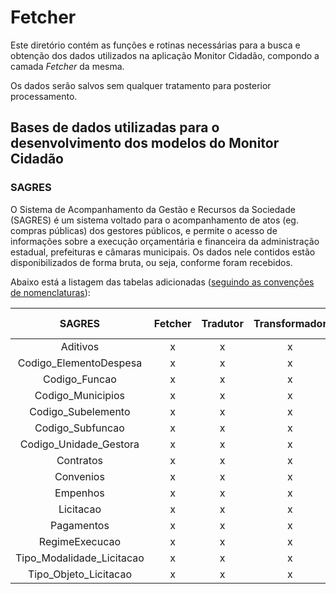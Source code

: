 
# Fetcher

Este diretório contém as funções e rotinas necessárias para a busca e obtenção dos dados utilizados na aplicação Monitor Cidadão, compondo a camada *Fetcher* da mesma.

Os dados serão salvos sem qualquer tratamento para posterior processamento.

## Bases de dados utilizadas para o desenvolvimento dos modelos do Monitor Cidadão

### SAGRES
O Sistema de Acompanhamento da Gestão e Recursos da Sociedade (SAGRES) é um sistema voltado para o acompanhamento de atos (eg. compras públicas) dos gestores públicos, e permite o acesso de informações sobre a execução orçamentária e financeira da administração estadual, prefeituras e câmaras municipais. Os dados nele contidos estão disponibilizados de forma bruta, ou seja, conforme foram recebidos.

Abaixo está a listagem das tabelas adicionadas ([seguindo as convenções de nomenclaturas](https://martendb.io/documentation/postgres/naming/)):

|  SAGRES| Fetcher | Tradutor | Transformador |  Script Feed | AL_DB|
|:-:|:-:|:-:|:-:|:-:|:-:|
| Aditivos | x | x | x |  |  |
| Codigo_ElementoDespesa | x | x | x |  |  |
| Codigo_Funcao | x | x | x |  |  |
| Codigo_Municipios |  x | x | x | x | municipio |
| Codigo_Subelemento | x | x | x |  |  |
| Codigo_Subfuncao | x | x | x |  |  |
| Codigo_Unidade_Gestora | x | x | x |  |  |
| Contratos |x | x | x | x |  contrato |
| Convenios | x | x | x | |  |
| Empenhos | x | x | x |  |  |
| Licitacao | x | x | x | x | licitacao |
| Pagamentos | x | x | x |  | |
| RegimeExecucao | x | x | x |  | |
| Tipo_Modalidade_Licitacao | x | x | x |  | |
| Tipo_Objeto_Licitacao | x | x | x |  | |





 